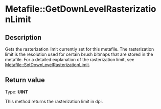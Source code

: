 # Metafile::GetDownLevelRasterizationLimit

## Description

Gets the rasterization limit currently set for this metafile. The rasterization limit is the resolution used for certain brush bitmaps that are stored in the metafile. For a detailed explanation of the rasterization limit, see [Metafile::SetDownLevelRasterizationLimit](https://learn.microsoft.com/windows/desktop/api/gdiplusheaders/nf-gdiplusheaders-metafile-setdownlevelrasterizationlimit).

## Return value

Type: **UINT**

This method returns the rasterization limit in dpi.